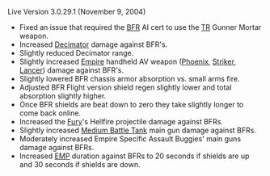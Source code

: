 Live Version 3.0.29.1 (November 9, 2004)

- Fixed an issue that required the [BFR](../vehicles/BattleFrame_Robotics.md) AI
  cert to use the [TR](../etc/Terran_Republic.md) Gunner Mortar weapon.
- Increased [Decimator](../weapons/Decimator.md) damage against BFR's.
- Slightly reduced Decimator range.
- Slightly increased [Empire](../terminology/Empire.md) handheld AV weapon
  ([Phoenix](../weapons/Phoenix.md), [Striker](../weapons/Striker.md),
  [Lancer](../weapons/Lancer.md)) damage against BFR's.
- Slightly lowered BFR chassis armor absorption vs. small arms fire.
- Adjusted BFR Flight version shield regen slightly lower and total absorption
  slightly higher.
- Once BFR shields are beat down to zero they take slightly longer to come back
  online.
- Increased the [Fury](../vehicles/Fury.md)'s Hellfire projectile damage against
  BFRs.
- Slightly increased [Medium Battle Tank](../items/Medium_Battle_Tank.md) main
  gun damage against BFRs.
- Moderately increased Empire Specific Assault Buggies' main guns damage against
  BFRs.
- Increased [EMP](../commands/EMP.md) duration against BFRs to 20 seconds if
  shields are up and 30 seconds if shields are down.


